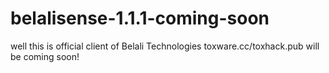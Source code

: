 # belalisense-1.1.1-coming-soon
well this is official client of Belali Technologies toxware.cc/toxhack.pub will be coming soon!
